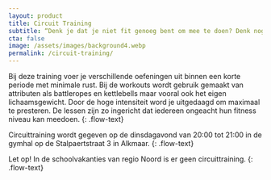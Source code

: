 ```yaml
---
layout: product
title: Circuit Training
subtitle: “Denk je dat je niet fit genoeg bent om mee te doen? Denk nog eens na!"
cta: false
image: /assets/images/background4.webp
permalink: /circuit-training/
---
```


Bij deze training voer je verschillende oefeningen uit binnen een korte periode met minimale rust. Bij de workouts wordt gebruik gemaakt van attributen als battleropes en kettlebells maar vooral ook het eigen lichaamsgewicht. Door de hoge intensiteit word je uitgedaagd om maximaal te presteren. De lessen zijn zo ingericht dat iedereen ongeacht hun fitness niveau kan meedoen.
{: .flow-text}

Circuittraining wordt gegeven op de dinsdagavond van 20:00 tot 21:00 in de gymhal op de Stalpaertstraat 3 in Alkmaar.
{: .flow-text}

Let op! In de schoolvakanties van regio Noord is er geen circuittraining.
{: .flow-text}